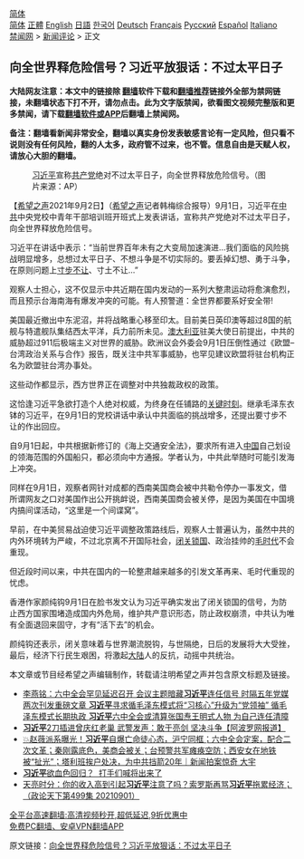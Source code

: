  <!-- 面包屑导航 --> <div class="breadcrumb"><!-- GTranslate: https://gtranslate.io/ -->  <div class="switcher notranslate">  <div class="selected">  <a href="#" onclick="return false;"> 简体</a>  </div>  <div class="option">  <a href="https://www.bannedbook.org" onclick="doGTranslate('zh-CN|zh-CN');jQuery('div.switcher div.selected a').html(jQuery(this).html());return false;" title="简体中文" class="nturl selected"> 简体</a>  <a href="https://www.bannedbook.org/zh-tw/" onclick="doGTranslate('zh-CN|zh-TW');jQuery('div.switcher div.selected a').html(jQuery(this).html());return false;" title="繁體中文" class="nturl"> 正體</a>  <a href="https://www.bannedbook.org/en/" onclick="doGTranslate('zh-CN|en');jQuery('div.switcher div.selected a').html(jQuery(this).html());return false;" title="English" class="nturl"> English</a>  <a href="https://www.bannedbook.org/ja/" onclick="doGTranslate('zh-CN|ja');jQuery('div.switcher div.selected a').html(jQuery(this).html());return false;" title="日本語" class="nturl"> 日語</a>  <a href="https://www.bannedbook.org/ko/" onclick="doGTranslate('zh-CN|ko');jQuery('div.switcher div.selected a').html(jQuery(this).html());return false;" title="한국어" class="nturl"> 한국어</a>  <a href="https://www.bannedbook.org/de/" onclick="doGTranslate('zh-CN|de');jQuery('div.switcher div.selected a').html(jQuery(this).html());return false;" title="Deutsch" class="nturl"> Deutsch</a>  <a href="https://www.bannedbook.org/fr/" onclick="doGTranslate('zh-CN|fr');jQuery('div.switcher div.selected a').html(jQuery(this).html());return false;" title="Français" class="nturl"> Français</a>  <a href="https://www.bannedbook.org/ru/" onclick="doGTranslate('zh-CN|ru');jQuery('div.switcher div.selected a').html(jQuery(this).html());return false;" title="Русский" class="nturl"> Русский</a>  <a href="https://www.bannedbook.org/es/" onclick="doGTranslate('zh-CN|es');jQuery('div.switcher div.selected a').html(jQuery(this).html());return false;" title="Español" class="nturl"> Español</a>  <a href="https://www.bannedbook.org/it/" onclick="doGTranslate('zh-CN|it');jQuery('div.switcher div.selected a').html(jQuery(this).html());return false;" title="Italiano" class="nturl"> Italiano</a>  </div>  </div>      <div class='breadcrumb-sub'><!-- Breadcrumb NavXT 6.3.0 --> <a href="https://www.bannedbook.org/" class="home">禁闻网</a> &gt; <a href="https://www.bannedbook.org/bnews/comments/" class="category">新闻评论</a> &gt; 正文</div></div><h2>向全世界释危险信号？习近平放狠话：不过太平日子</h2> <p class="notice"><b>大陆网友注意：本文中的链接除 <a href="https://github.com/bannedbook/fanqiang" >翻墙</a>软件下载和<a href="https://github.com/killgcd/justmysocks/blob/master/README.md">翻墙推荐</a>链接外全部为禁网链接，未翻墙状态下打不开，请勿点击。此为文字版禁闻，欲看图文视频完整版和更多禁闻，请下载<a href="https://github.com/bannedbook/fanqiang">翻墙软件或APP</a>后翻墙上禁闻网。</p><p>备注：翻墙看新闻非常安全，翻墙以真实身份发表敏感言论有一定风险，但只看不说则没有任何风险，翻的人太多，政府管不过来，也不管。信息自由是天赋人权，请放心大胆的翻墙。</b></p>  <div class="entry"> <figure> <p><figcaption><a href="https://www.bannedbook.org/bnews/tag/%e4%b9%a0%e8%bf%91%e5%b9%b3/" class="st_tag internal_tag" rel="tag" title="标签 习近平 下的日志">习近平</a>宣称<a href="https://www.bannedbook.org/bnews/tag/%e5%85%b1%e4%ba%a7%e5%85%9a/" class="st_tag internal_tag" rel="tag" title="标签 共产党 下的日志">共产党</a>绝对不过太平日子，向全世界释放危险信号。（图片来源：AP）</figcaption></figure> <p>【<span class='wp_keywordlink_affiliate'><a href="https://www.soundofhope.org" title="希望之声" target="_blank">希望之声</a></span>2021年9月2日】（<a href="https://www.bannedbook.org/bnews/tag/%e5%b8%8c%e6%9c%9b%e4%b9%8b%e5%a3%b0/" class="st_tag internal_tag" rel="tag" title="标签 希望之声 下的日志">希望之声</a>记者韩梅综合报导）9月1日，习近平在<a href="https://www.bannedbook.org/bnews/tag/%e4%b8%ad%e5%85%b1/" class="st_tag internal_tag" rel="tag" title="标签 中共 下的日志">中共</a>中央党校中青年干部培训班开班式上发表讲话，宣称共产党绝对不过太平日子，向全世界释放危险信号。</p> <p>习近平在讲话中表示：“当前世界百年未有之大变局加速演进…我们面临的风险挑战明显增多，总想过太平日子、不想斗争是不切实际的。要丢掉幻想、勇于斗争，在原则问题上<a href="https://www.bannedbook.org/bnews/tag/%E5%AF%B8%E6%AD%A5%E4%B8%8D%E8%AE%A9/" class="st_tag internal_tag" rel="tag" title="标签 寸步不让 下的日志">寸步不让</a>、寸土不让…”</p> <p>观察人士担心，这不仅显示中共近期在国内发动的一系列大整肃运动将愈演愈烈，而且预示台海南海有爆发冲突的可能。有人预警道：全世界都要系好安全带!</p>  <p>美国最近撤出中东泥沼，并将战略重心移至印太。目前美日英印澳等超过8国的航舰与特遣舰队集结西太平洋，兵力前所未见。<a href="https://www.bannedbook.org/bnews/tag/%e6%be%b3%e5%a4%a7%e5%88%a9%e4%ba%9a/" class="st_tag internal_tag" rel="tag" title="标签 澳大利亚 下的日志">澳大利亚</a>驻美大使日前提出，中共的威胁超过911后极端主义对世界的威胁。欧洲议会外委会9月1日压倒性通过《欧盟–台湾政治关系与合作》报告，既关注中共军事威胁，也罕见建议欧盟将驻台机构正名为欧盟驻台湾办事处。</p> <p>这些动作都显示，西方世界正在调整对中共独裁政权的政策。</p> <p>这恰逢习近平急欲打造个人绝对权威，为终身在任铺路的<span class='wp_keywordlink'><a href="https://www.bannedbook.org/forum2/topic151.html" title="关键时刻：李鹏日记" target="_blank">关键时刻</a></span>。继承毛泽东衣钵的习近平，在9月1日的党校讲话中承认中共面临的挑战增多，还提出要寸步不让的作出回应。</p>  <p>自9月1日起，中共根据新修订的《海上交通安全法》，要求所有进入<span class='wp_keywordlink_affiliate'><a href="https://www.bannedbook.org/" title="中国" target="_blank">中国</a></span>自己划设的领海范围的外国船只，都必须向中方通报。学者认为，中共此举随时可能引发海上冲突。</p> <p>同样在9月1日，观察者网针对成都的西南美国商会被中共勒令停办一事发文，借所谓网友之口对美国作出公开挑衅说，西南美国商会被关停，是因为美国在中国境内搞间谍活动，“这里是一个间谍窝”。</p> <p>早前，在中美贸易战迫使习近平调整政策路线后，观察人士普遍认为，虽然中共的内外环境转为严峻，不过北京离不开国际社会，<a href="https://www.bannedbook.org/bnews/tag/%E9%97%AD%E5%85%B3%E9%94%81%E5%9B%BD/" class="st_tag internal_tag" rel="tag" title="标签 闭关锁国 下的日志">闭关锁国</a>、政治挂帅的<a href="https://www.bannedbook.org/bnews/tag/%E6%AF%9B%E6%97%B6%E4%BB%A3/" class="st_tag internal_tag" rel="tag" title="标签 毛时代 下的日志">毛时代</a>不会重现。</p>  <p>但近段时间以来，中共在国内的一轮整肃越来越多的引发文革再来、毛时代重现的忧虑。</p> <p>香港作家颜纯钩9月1日在脸书发文认为习近平确实发出了闭关锁国的信号，为防止西方国家围堵造成国内外危局，维护共产意识形态，防止政权崩溃，中共认为唯有全面退回来固守，才有“活下去”的机会。</p> <p>颜纯钩还表示，闭关意味着与世界潮流脱钩，与世隔绝，日后的发展将大大受挫，最后，经济下行民生艰困，将激起<span class='wp_keywordlink_affiliate'><a href="https://www.bannedbook.org/" title="大陆" target="_blank">大陆</a></span>人的反抗，动摇中共统治。</p>  <p>本文章或节目经希望之声编辑制作，转载请注明希望之声并包含原文标题及链接。 </p> <ul class='op-related-articles' title='相关阅读'> <li><a href='https://www.bannedbook.org/bnews/comments/20210902/1617660.html' target='_blank'>李燕铭：六中全会罕见延迟召开 会议主题暗藏<b>习近平</b>连任信号 时隔五年党媒两次刊发重磅文章 <b>习近平</b>寻求循毛泽东模式将“习核心”升级为“党领袖” 循毛泽东模式长期执政 <b>习近平</b>六中全会或清算张国焘王明式人物 为自己连任清障</a></li> <li><a href='https://www.bannedbook.org/bnews/cnnews/20210902/1617638.html' target='_blank'><b>习近平</b>2刀插进曾庆红老巢 武警发声：敢于亮剑 坚决斗争【阿波罗网报道】</a></li> <li><a href='https://www.bannedbook.org/bnews/bannedvideo/20210902/1617602.html' target='_blank'>💥赵薇派系曝光！<b>习近平</b>自爆亡命徒心态，沪宁同框；六中全会定案，配合二次文革；秦刚露底色，美商会被关；台预警共军瘫痪空防；西安女在地铁被“扯光”；塔利班挨户处决，为中共挡箭20年｜新闻拍案惊奇 大宇</a></li> <li><a href='https://www.bannedbook.org/bnews/headline/20210902/1617493.html' target='_blank'><b>习近平</b>欲血色回归？  打手们喊将出来了</a></li> <li><a href='https://www.bannedbook.org/bnews/cbnews/20210902/1617492.html' target='_blank'>天亮时分：你的收入高到引起<b>习近平</b>注意了吗？索罗斯再骂<b>习近平</b>拖累经济；（政论天下第499集 20210901）</a></li> </ul> <p class="texttj"> <a href="https://github.com/bannedbook/fanqiang/wiki/V2ray%E6%9C%BA%E5%9C%BA" target="_blank">全平台高速翻墙:高清视频秒开,超低延迟,9折优惠中</a><br/> <a href="https://github.com/bannedbook/fanqiang/wiki/%E7%A6%81%E9%97%BB%E7%BD%91%E5%AE%89%E5%8D%93%E7%BF%BB%E5%A2%99%E6%96%B0%E9%97%BBAPP" target="_blank">免费PC翻墙、安卓VPN翻墙APP</a></p><p>原文链接：<a class="src_link"  href="https://www.soundofhope.org/post/541040" target="_blank">向全世界释危险信号？习近平放狠话：不过太平日子</a></p><a name='sharetosocial'></a>  <div style="margin-bottom:5px;padding-bottom:5px;clear:both"> <div id="archive-pix-1" class="banner-ads"> <!-- AuctionX Display platform tag START --> <div id="26318x728x90x621x_ADSLOT2" clicktrack="%%CLICK_URL_ESC%%"></div> <!-- AuctionX Display platform tag END --> </div> <div id="archive-pix-2" class="banner-ads"> <!-- AuctionX Display platform tag START --> <div id="26315x300x250x621x_ADSLOT2" clicktrack="%%CLICK_URL_ESC%%"></div> <!-- AuctionX Display platform tag END --> </div> </div>  <div id="archive-pix-1" class="banner-ads"> <!-- AuctionX Display platform tag START --> <div id="26318x728x90x621x_ADSLOT3" clicktrack="%%CLICK_URL_ESC%%"></div> <!-- AuctionX Display platform tag END --> </div> </div><!--END ENTRY--> 